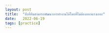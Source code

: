 ```yaml
---
layout: post
title:  "สิ่งที่ทีมสามารถพัฒนาการทำงานได้โดยที่ไม่ต้องออกแรงเยอะ"
date:   2022-06-19
tags: [practice]
---
```


